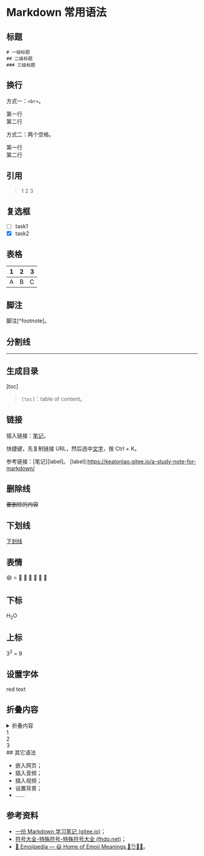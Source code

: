 # Markdown 常用语法

## 标题

```
# 一级标题
## 二级标题
### 三级标题
```

## 换行

方式一：`<br>`。

第一行<br>第二行

方式二：两个空格。

第一行  
第二行

## 引用

> 1
> 2
> 3

## 复选框

- [ ] task1
- [x] task2

## 表格

| 1    |  2   |    3 |
| ---- | :--: | ---: |
| A    |  B   |    C |

## 脚注

脚注[^footnote]。

## 分割线

---

## 生成目录

[toc]

> `[toc]`：table of content。

## 链接

插入链接：[笔记](https://keatonlao.gitee.io/a-study-note-for-markdown/)。

快捷键，先复制链接 URL，然后选中[文字](https://keatonlao.gitee.io/a-study-note-for-markdown/)，按 Ctrl + K。

参考链接：[笔记][label]。
[label]:https://keatonlao.gitee.io/a-study-note-for-markdown/

## 删除线

~~要删除的内容~~

## 下划线

<u>下划线</u>

## 表情

:smile: :star: :girl: :boy: :book: :basketball: :school: :bank:

## 下标

H<sub>2</sub>O

## 上标

3<sup>2</sup> = 9

## 设置字体

<span style="color=red">red text</span>

## 折叠内容

<details><summary>折叠内容<summary>
1<br>
2<br>
3
</details>
## 其它语法

- 嵌入网页；
- 插入音频；
- 插入视频；
- 设置背景；
- ……

## 参考资料

- [一份 Markdown 学习笔记 (gitee.io)](https://keatonlao.gitee.io/a-study-note-for-markdown/)；
- [符号大全-特殊符号-特殊符号大全 (fhdq.net)](http://www.fhdq.net/)；
- [📙 Emojipedia — 😃 Home of Emoji Meanings 💁👌🎍😍](https://emojipedia.org/)。


